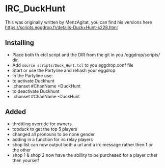 # IRC_DuckHunt


This was originally written by MenzAgitat, you can find his versions here https://scripts.eggdrop.fr/details-Duck+Hunt-s228.html

Installing
-----
* Place both th etcl script and the DIR from the git in you /eggdrop/scripts/ dir.
* Add `source scripts/Duck_Hunt.tcl` to you eggdrop.conf file
* Start or use the Partyline and rehash your eggdrop
* In the Partyline use:
* to activate Duckhunt
* .chanset #ChanName +DuckHunt
* to deactivate Duckhunt
* .chanset #ChanName -DuckHunt


Added
-----
* throttling override for owners
* topduck to get the top 5 players
* changed all pronouns to be none gender 
* adding in a function for irc relay players 
* shop list can now output both a url and a irc message rather then 1 or the other
* shop 1 & shop 2 now have the abillity to be purchesed for a player other then yourself

